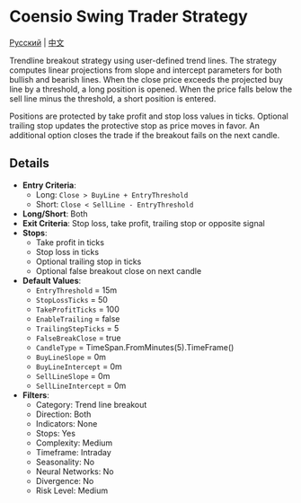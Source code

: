 # Coensio Swing Trader Strategy
[Русский](README_ru.md) | [中文](README_cn.md)

Trendline breakout strategy using user-defined trend lines. The strategy computes linear projections from slope and intercept parameters for both bullish and bearish lines. When the close price exceeds the projected buy line by a threshold, a long position is opened. When the price falls below the sell line minus the threshold, a short position is entered.

Positions are protected by take profit and stop loss values in ticks. Optional trailing stop updates the protective stop as price moves in favor. An additional option closes the trade if the breakout fails on the next candle.

## Details

- **Entry Criteria**:
  - Long: `Close > BuyLine + EntryThreshold`
  - Short: `Close < SellLine - EntryThreshold`
- **Long/Short**: Both
- **Exit Criteria**: Stop loss, take profit, trailing stop or opposite signal
- **Stops**:
  - Take profit in ticks
  - Stop loss in ticks
  - Optional trailing stop in ticks
  - Optional false breakout close on next candle
- **Default Values**:
  - `EntryThreshold` = 15m
  - `StopLossTicks` = 50
  - `TakeProfitTicks` = 100
  - `EnableTrailing` = false
  - `TrailingStepTicks` = 5
  - `FalseBreakClose` = true
  - `CandleType` = TimeSpan.FromMinutes(5).TimeFrame()
  - `BuyLineSlope` = 0m
  - `BuyLineIntercept` = 0m
  - `SellLineSlope` = 0m
  - `SellLineIntercept` = 0m
- **Filters**:
  - Category: Trend line breakout
  - Direction: Both
  - Indicators: None
  - Stops: Yes
  - Complexity: Medium
  - Timeframe: Intraday
  - Seasonality: No
  - Neural Networks: No
  - Divergence: No
  - Risk Level: Medium
